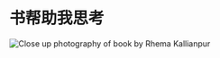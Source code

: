 # 书帮助我思考

![Close up photography of book by Rhema Kallianpur](/rhema-kallianpur-2W3bDp7K1oQ-unsplash.webp)